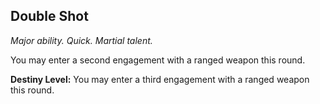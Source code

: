 ## Double Shot

_Major ability. Quick. Martial talent._

You may enter a second engagement with a ranged weapon this round.

**Destiny Level:**
You may enter a third engagement with a ranged weapon this round.

